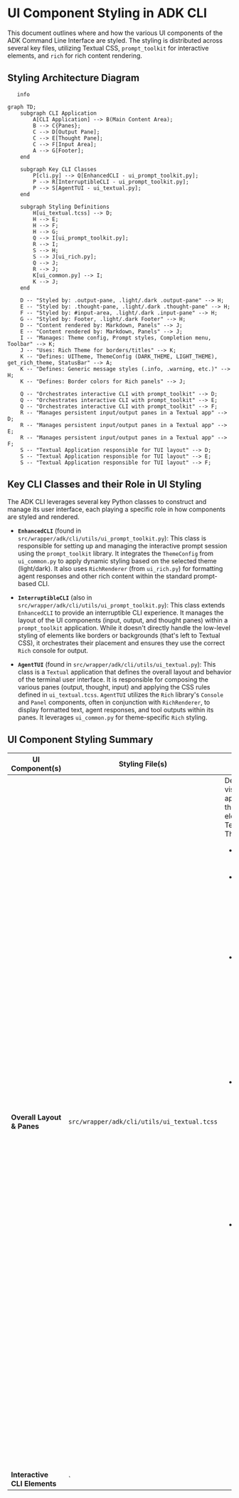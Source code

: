 # UI Component Styling in ADK CLI

This document outlines where and how the various UI components of the ADK Command Line Interface are styled. The styling is distributed across several key files, utilizing Textual CSS, `prompt_toolkit` for interactive elements, and `rich` for rich content rendering.

## Styling Architecture Diagram

```mermaid
   info
```

```mermaid
graph TD;
    subgraph CLI Application
        A[CLI Application] --> B(Main Content Area);
        B --> C{Panes};
        C --> D[Output Pane];
        C --> E[Thought Pane];
        C --> F[Input Area];
        A --> G[Footer];
    end

    subgraph Key CLI Classes
        P[cli.py] --> Q[EnhancedCLI - ui_prompt_toolkit.py];
        P --> R[InterruptibleCLI - ui_prompt_toolkit.py];
        P --> S[AgentTUI - ui_textual.py];
    end

    subgraph Styling Definitions
        H[ui_textual.tcss] --> D;
        H --> E;
        H --> F;
        H --> G;
        Q --> I[ui_prompt_toolkit.py];
        R --> I;
        S --> H;
        S --> J[ui_rich.py];
        Q --> J;
        R --> J;
        K[ui_common.py] --> I;
        K --> J;
    end

    D -- "Styled by: .output-pane, .light/.dark .output-pane" --> H;
    E -- "Styled by: .thought-pane, .light/.dark .thought-pane" --> H;
    F -- "Styled by: #input-area, .light/.dark .input-pane" --> H;
    G -- "Styled by: Footer, .light/.dark Footer" --> H;
    D -- "Content rendered by: Markdown, Panels" --> J;
    E -- "Content rendered by: Markdown, Panels" --> J;
    I -- "Manages: Theme config, Prompt styles, Completion menu, Toolbar" --> K;
    J -- "Uses: Rich Theme for borders/titles" --> K;
    K -- "Defines: UITheme, ThemeConfig (DARK_THEME, LIGHT_THEME), get_rich_theme, StatusBar" --> A;
    K -- "Defines: Generic message styles (.info, .warning, etc.)" --> H;
    K -- "Defines: Border colors for Rich panels" --> J;

    Q -- "Orchestrates interactive CLI with prompt_toolkit" --> D;
    Q -- "Orchestrates interactive CLI with prompt_toolkit" --> E;
    Q -- "Orchestrates interactive CLI with prompt_toolkit" --> F;
    R -- "Manages persistent input/output panes in a Textual app" --> D;
    R -- "Manages persistent input/output panes in a Textual app" --> E;
    R -- "Manages persistent input/output panes in a Textual app" --> F;
    S -- "Textual Application responsible for TUI layout" --> D;
    S -- "Textual Application responsible for TUI layout" --> E;
    S -- "Textual Application responsible for TUI layout" --> F;
```

## Key CLI Classes and their Role in UI Styling

The ADK CLI leverages several key Python classes to construct and manage its user interface, each playing a specific role in how components are styled and rendered.

*   **`EnhancedCLI`** (found in `src/wrapper/adk/cli/utils/ui_prompt_toolkit.py`): This class is responsible for setting up and managing the interactive prompt session using the `prompt_toolkit` library. It integrates the `ThemeConfig` from `ui_common.py` to apply dynamic styling based on the selected theme (light/dark). It also uses `RichRenderer` (from `ui_rich.py`) for formatting agent responses and other rich content within the standard prompt-based CLI.

*   **`InterruptibleCLI`** (also in `src/wrapper/adk/cli/utils/ui_prompt_toolkit.py`): This class extends `EnhancedCLI` to provide an interruptible CLI experience. It manages the layout of the UI components (input, output, and thought panes) within a `prompt_toolkit` application. While it doesn't directly handle the low-level styling of elements like borders or backgrounds (that's left to Textual CSS), it orchestrates their placement and ensures they use the correct `Rich` console for output.

*   **`AgentTUI`** (found in `src/wrapper/adk/cli/utils/ui_textual.py`): This class is a `Textual` application that defines the overall layout and behavior of the terminal user interface. It is responsible for composing the various panes (output, thought, input) and applying the CSS rules defined in `ui_textual.tcss`. `AgentTUI` utilizes the `Rich` library's `Console` and `Panel` components, often in conjunction with `RichRenderer`, to display formatted text, agent responses, and tool outputs within its panes. It leverages `ui_common.py` for theme-specific `Rich` styling.

## UI Component Styling Summary

| UI Component(s)         | Styling File(s)                                   | Description                                                                                                                                                                                                                                                                          |
|-------------------------|---------------------------------------------------|----------------------------------------------------------------------------------------------------------------------------------------------------------------------------------------------------------------------------------------------------------------------|
| **Overall Layout & Panes** | `src/wrapper/adk/cli/utils/ui_textual.tcss`       | Defines the visual appearance of the main UI elements using Textual CSS. This includes:<ul><li>`Screen`: overall background.</li><li>`.light` and `.dark` classes: define background and text colors for light and dark themes.</li><li>`.output-pane`, `.thought-pane`, `#input-area`: define dimensions, borders, margins, padding, background, and scroll behavior for these main display areas.</li><li>`Footer` and `#status-bar`: styles the bottom status bar(s). The `#status-bar` is primarily used for the main bottom toolbar which is populated by the `StatusBar` class in `ui_common.py`.</li><li>Generic message styles: `.info`, `.warning`, `.error`, `.success`, `.accent`, `.highlight`, `.user`, `.agent`, and `.welcome` for various types of text messages. These styles are used by `AgentTUI` for direct Textual rendering, and their counterparts in `ui_common.py` are used by `RichRenderer` for Rich content.</li></ul> |
| **Interactive CLI Elements** | `